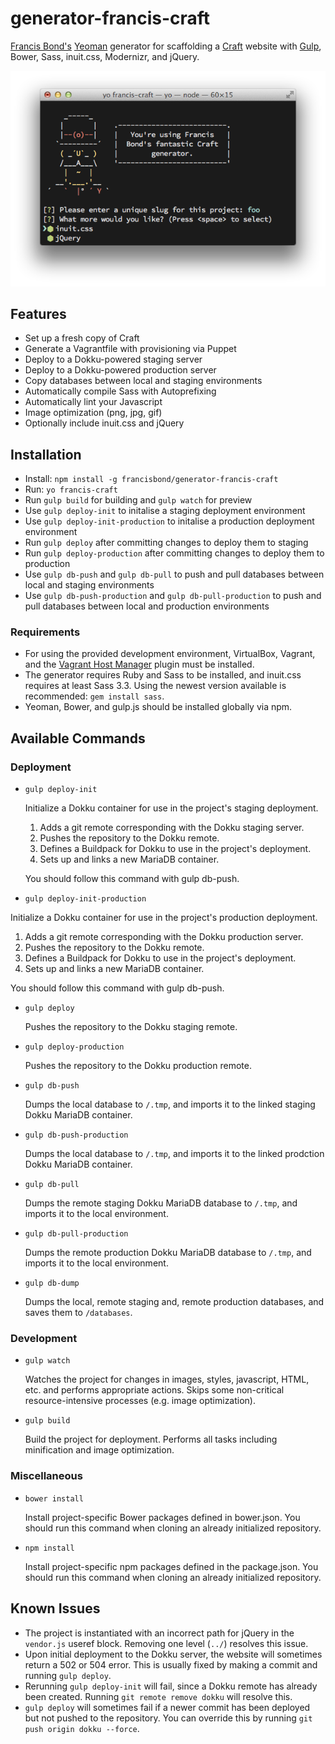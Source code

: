 generator-francis-craft
=======================

[Francis Bond's](http://francisbond.com) [Yeoman](http://yeoman.io) generator for scaffolding a [Craft](http://buildwithcraft.com) website with [Gulp](http://gulpjs.com/), Bower, Sass, inuit.css, Modernizr, and jQuery.

![](screenshot.png)

## Features

* Set up a fresh copy of Craft
* Generate a Vagrantfile with provisioning via Puppet
* Deploy to a Dokku-powered staging server
* Deploy to a Dokku-powered production server
* Copy databases between local and staging environments
* Automatically compile Sass with Autoprefixing
* Automatically lint your Javascript
* Image optimization (png, jpg, gif)
* Optionally include inuit.css and jQuery

## Installation

* Install: `npm install -g francisbond/generator-francis-craft`
* Run: `yo francis-craft`
* Run `gulp build` for building and `gulp watch` for preview
* Use `gulp deploy-init` to initalise a staging deployment environment
* Use `gulp deploy-init-production` to initalise a production deployment environment
* Run `gulp deploy` after committing changes to deploy them to staging
* Run `gulp deploy-production` after committing changes to deploy them to production
* Use `gulp db-push` and `gulp db-pull` to push and pull databases between local and staging environments
* Use `gulp db-push-production` and `gulp db-pull-production` to push and pull databases between local and production environments

### Requirements
* For using the provided development environment, VirtualBox, Vagrant, and the [Vagrant Host Manager](https://github.com/smdahlen/vagrant-hostmanager) plugin must be installed.
* The generator requires Ruby and Sass to be installed, and inuit.css requires at least Sass 3.3. Using the newest version available is recommended: `gem install sass`.
* Yeoman, Bower, and gulp.js should be installed globally via npm.

## Available Commands

### Deployment

* `gulp deploy-init`

  Initialize a Dokku container for use in the project's staging deployment.

  1. Adds a git remote corresponding with the Dokku staging server.
  2. Pushes the repository to the Dokku remote.
  3. Defines a Buildpack for Dokku to use in the project's deployment.
  4. Sets up and links a new MariaDB container.

  You should follow this command with gulp db-push.

* `gulp deploy-init-production`

Initialize a Dokku container for use in the project's production deployment.

1. Adds a git remote corresponding with the Dokku production server.
2. Pushes the repository to the Dokku remote.
3. Defines a Buildpack for Dokku to use in the project's deployment.
4. Sets up and links a new MariaDB container.

You should follow this command with gulp db-push.

* `gulp deploy`

  Pushes the repository to the Dokku staging remote.

* `gulp deploy-production`

  Pushes the repository to the Dokku production remote.

* `gulp db-push`

  Dumps the local database to `/.tmp`, and imports it to the linked staging Dokku MariaDB container.

* `gulp db-push-production`

  Dumps the local database to `/.tmp`, and imports it to the linked prodction Dokku MariaDB container.

* `gulp db-pull`

  Dumps the remote staging Dokku MariaDB database to `/.tmp`, and imports it to the local environment.

* `gulp db-pull-production`

  Dumps the remote production Dokku MariaDB database to `/.tmp`, and imports it to the local environment.

* `gulp db-dump`

  Dumps the local, remote staging and, remote production databases, and saves them to `/databases`.

### Development

* `gulp watch`

  Watches the project for changes in images, styles, javascript, HTML, etc. and performs appropriate actions. Skips some non-critical resource-intensive processes (e.g. image optimization).

* `gulp build`

  Build the project for deployment. Performs all tasks including minification and image optimization.

### Miscellaneous

* `bower install`

  Install project-specific Bower packages defined in bower.json. You should run this command when cloning an already initialized repository.

* `npm install`

  Install project-specific npm packages defined in the package.json. You should run this command when cloning an already initialized repository.

## Known Issues

* The project is instantiated with an incorrect path for jQuery in the `vendor.js` useref block. Removing one level (`../`) resolves this issue.
* Upon initial deployment to the Dokku server, the website will sometimes return a 502 or 504 error. This is usually fixed by making a commit and running `gulp deploy`.
* Rerunning `gulp deploy-init` will fail, since a Dokku remote has already been created. Running `git remote remove dokku` will resolve this.
* `gulp deploy` will sometimes fail if a newer commit has been deployed but not pushed to the repository. You can override this by running `git push origin dokku --force`.
